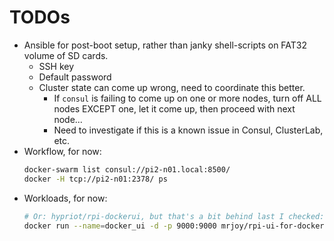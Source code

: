 # TODOs

* Ansible for post-boot setup, rather than janky shell-scripts on FAT32 volume of SD cards.
    * SSH key
    * Default password
    * Cluster state can come up wrong, need to coordinate this better.
        * If `consul` is failing to come up on one or more nodes, turn off ALL nodes EXCEPT one, let it come up, then proceed with next node...
        * Need to investigate if this is a known issue in Consul, ClusterLab, etc.
* Workflow, for now:
    ```bash
    docker-swarm list consul://pi2-n01.local:8500/
    docker -H tcp://pi2-n01:2378/ ps
    ```
* Workloads, for now:
    ```bash
    # Or: hypriot/rpi-dockerui, but that's a bit behind last I checked:
    docker run --name=docker_ui -d -p 9000:9000 mrjoy/rpi-ui-for-docker:v0.11.0-beta -e http://$(ip addr list | grep eth0 | grep inet | grep eth0.200 | awk '{ print $2 }' | cut -d/ -f1):2378
    ```
